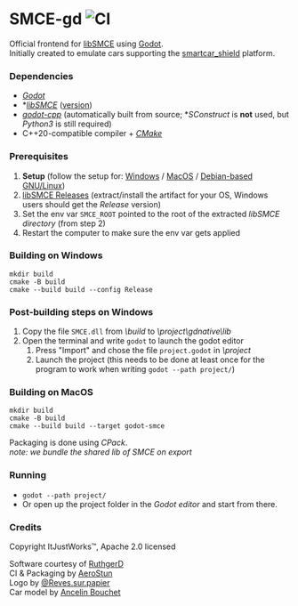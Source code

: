 # SMCE-gd ![CI](https://github.com/ItJustWorksTM/smce-gd/workflows/CI/badge.svg)

Official frontend for [libSMCE](https://github.com/ItJustWorksTM/libSMCE) using [Godot](https://godotengine.org/).  
Initially created to emulate cars supporting the [smartcar_shield](https://github.com/platisd/smartcar_shield) platform.

### Dependencies

* _[Godot](https://godotengine.org)_
* *_[libSMCE](https://github.com/ItJustWorksTM/libSMCE)_ ([version](https://github.com/ItJustWorksTM/smce-gd/blob/master/CMakeLists.txt#L28))
* _[godot-cpp](https://github.com/godotengine/godot-cpp)_ (automatically built from source; *_SConstruct_ is **not** used, but _Python3_ is still required)
* C++20-compatible compiler + _[CMake](https://cmake.org)_

### Prerequisites

1. **Setup** (follow the setup for: [Windows](https://github.com/ItJustWorksTM/smce-gd/wiki/Windows-setup) / [MacOS](https://github.com/ItJustWorksTM/smce-gd/wiki/MacOS-setup) / [Debian-based GNU/Linux](https://github.com/ItJustWorksTM/smce-gd/wiki/Debian-based-Linux-setup))
2. [libSMCE Releases](https://github.com/ItJustWorksTM/libSMCE/releases) (extract/install the artifact for your OS, Windows users should get the *Release* version)
3. Set the env var `SMCE_ROOT` pointed to the root of the extracted *libSMCE directory* (from step 2)
4. Restart the computer to make sure the env var gets applied

### Building on Windows

```shell
mkdir build
cmake -B build
cmake --build build --config Release
```

### Post-building steps on Windows

1. Copy the file `SMCE.dll` from *\build* to *\project\gdnative\lib*
2. Open the terminal and write `godot` to launch the godot editor
   1. Press "Import" and chose the file `project.godot` in *\project*
   2. Launch the project (this needs to be done at least once for the program to work when writing `godot --path project/`)

### Building on MacOS

```shell
mkdir build
cmake -B build
cmake --build build --target godot-smce
```

Packaging is done using _CPack_.  
_note: we bundle the shared lib of SMCE on export_

### Running

* `godot --path project/`
* Or open up the project folder in the _Godot editor_ and start from there.

### Credits

Copyright ItJustWorks™, Apache 2.0 licensed  

Software courtesy of [RuthgerD](https://github.com/RuthgerD)  
CI & Packaging by [AeroStun](https://github.com/AeroStun)  
Logo by [@Reves.sur.papier](https://instagram.com/reves.sur.papier/)  
Car model by [Ancelin Bouchet](https://github.com/anbouchet)  
